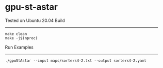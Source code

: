 # gpu-st-astar

Tested on Ubuntu 20.04
Build
*****

<pre><code>make clean
make -j$(nproc)
</code></pre>

Run Examples
************
<pre><code>./gpuStAstar --input maps/sorters4-2.txt --output sorters4-2.yaml
</code></pre>
